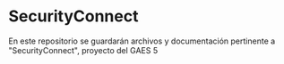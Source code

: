 # SecurityConnect
En este repositorio se guardarán archivos y documentación pertinente a "SecurityConnect", proyecto del GAES 5
